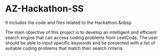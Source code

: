 # AZ-Hackathon-SS
It includes the code and files related to the Hackathon.&nbsp

The main objective of this project is to develop an intelligent and efficient search engine that can access coding problems from LeetCode,
 The user should be able to input specific keywords and be presented with a list of suitable coding problems that match their search criteria.
